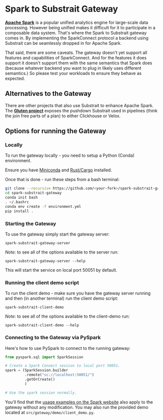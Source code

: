 # Spark to Substrait Gateway

**[Apache Spark](https://github.com/apache/spark)** is a popular unified analytics engine for
large-scale data processing. However being unified makes it difficult for it to participate in a
composable data system. That's where the Spark to Substrait gateway comes in. By implementing the
SparkConnect protocol a backend using Substrait can be seamlessly dropped in for Apache Spark.

That said, there are some caveats. The gateway doesn't yet support all features and capabilities of
SparkConnect. And for the features it does support it doesn't support them with the same semantics
that Spark does (because whatever backend you want to plug in likely uses different semantics.)   So
please test your workloads to ensure they behave as expected.

## Alternatives to the Gateway

There are other projects that also use Substrait to enhance Apache Spark.
The **[Gluten project](https://github.com/oap-project/gluten)** exposes
the pushdown Substrait used in pipelines (think the join free parts of a plan) to either Clickhouse
or Velox.

## Options for running the Gateway

### Locally
To run the gateway locally - you need to setup a Python (Conda) environment.

Ensure you have [Miniconda](https://docs.anaconda.com/miniconda/miniconda-install/) and [Rust/Cargo](https://doc.rust-lang.org/cargo/getting-started/installation.html) installed.

Once that is done - run these steps from a bash terminal:
```bash
git clone --recursive https://github.com/<your-fork>/spark-substrait-gateway.git
cd spark-substrait-gateway
conda init bash
. ~/.bashrc
conda env create -f environment.yml
pip install .
```

### Starting the Gateway

To use the gateway simply start the gateway server:

```commandline
spark-substrait-gateway-server
```

*Note*: to see all of the options available to the server run:
```commandline
spark-substrait-gateway-server --help
```

This will start the service on local port 50051 by default.

### Running the client demo script
To run the client demo - make sure you have the gateway server running and then (in another terminal) run the client demo script:
```commandline
spark-substrait-client-demo
```

*Note*: to see all of the options available to the client-demo run:
```commandline
spark-substrait-client-demo --help
```

### Connecting to the Gateway via PySpark

Here's how to use PySpark to connect to the running gateway:

```python
from pyspark.sql import SparkSession

# Create a Spark Connect session to local port 50051.
spark = (SparkSession.builder
         .remote("sc://localhost:50051/")
         .getOrCreate()
         )

# Use the spark session normally.
```

You'll find that the [usage examples on the Spark website](https://spark.apache.org/docs/latest/spark-connect-overview.html#use-spark-connect-in-standalone-applications) also apply to the gateway without any modification.  You may also run the provided demo located at ```src/gateway/demo/client_demo.py```.

